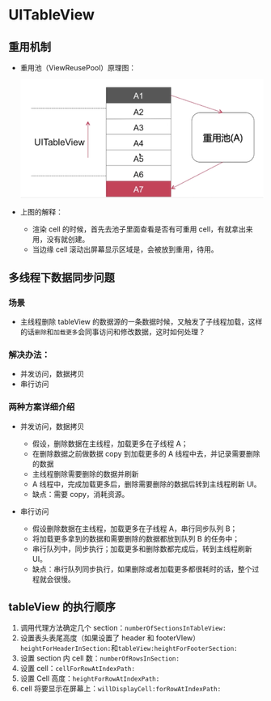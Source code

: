 # UITableView

## 重用机制

- 重用池（ViewReusePool）原理图：

  ![图1](/11Source/table_reuse_pool.png)

- 上图的解释：
  - 渲染 cell 的时候，首先去池子里面查看是否有可重用 cell，有就拿出来用，没有就创建。
  - 当边缘 cell 滚动出屏幕显示区域是，会被放到重用，待用。

## 多线程下数据同步问题

### 场景

- 主线程删除 tableView 的数据源的一条数据时候，又触发了子线程加载，这样的话`删除`和`加载更多`会同事访问和修改数据，这时如何处理？

### 解决办法：

- 并发访问，数据拷贝
- 串行访问

### 两种方案详细介绍

- 并发访问，数据拷贝

  - 假设，删除数据在主线程，加载更多在子线程 A；
  - 在删除数据之前做数据 copy 到加载更多的 A 线程中去，并记录需要删除的数据
  - 主线程删除需要删除的数据并刷新
  - A 线程中，完成加载更多后，删除需要删除的数据后转到主线程刷新 UI。
  - 缺点：需要 copy，消耗资源。

- 串行访问
  - 假设删除数据在主线程，加载更多在子线程 A，串行同步队列 B；
  - 将加载更多拿到的数据和需要删除的数据都放到队列 B 的任务中；
  - 串行队列中，同步执行；加载更多和删除数都完成后，转到主线程刷新 UI。
  - 缺点：串行队列同步执行，如果删除或者加载更多都很耗时的话，整个过程就会很慢。

## tableView 的执行顺序

1. 调用代理方法确定几个 section：`numberOfSectionsInTableView:`
2. 设置表头表尾高度（如果设置了 header 和 footerVIew）`heightForHeaderInSection:`和`tableView:heightForFooterSection:`
3. 设置 section 内 cell 数：`numberOfRowsInSection:`
4. 设置 cell：`cellForRowAtIndexPath:`
5. 设置 Cell 高度：`heightForRowAtIndexPath:`
6. cell 将要显示在屏幕上：`willDisplayCell:forRowAtIndexPath:`
